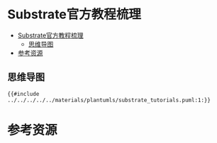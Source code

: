 # Substrate官方教程梳理

<!--ts-->
* [Substrate官方教程梳理](#substrate官方教程梳理)
   * [思维导图](#思维导图)
* [参考资源](#参考资源)

<!-- Created by https://github.com/ekalinin/github-markdown-toc -->
<!-- Added by: runner, at: Mon Jul 18 14:02:18 UTC 2022 -->

<!--te-->

## 思维导图

```plantuml
{{#include ../../../../../materials/plantumls/substrate_tutorials.puml:1:}}
```


# 参考资源